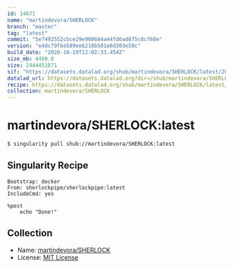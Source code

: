 ```yaml
---
id: 14671
name: "martindevora/SHERLOCK"
branch: "master"
tag: "latest"
commit: "5e7492552cbce29e960684a44fd6ad875c8cf60e"
version: "e4dc79f6e589ee6218b581e6d303e50c"
build_date: "2020-10-19T12:02:33.454Z"
size_mb: 4490.0
size: 2444451871
sif: "https://datasets.datalad.org/shub/martindevora/SHERLOCK/latest/2020-10-19-5e749255-e4dc79f6/e4dc79f6e589ee6218b581e6d303e50c.sif"
datalad_url: https://datasets.datalad.org?dir=/shub/martindevora/SHERLOCK/latest/2020-10-19-5e749255-e4dc79f6/
recipe: https://datasets.datalad.org/shub/martindevora/SHERLOCK/latest/2020-10-19-5e749255-e4dc79f6/Singularity
collection: martindevora/SHERLOCK
---
```


# martindevora/SHERLOCK:latest

```bash
$ singularity pull shub://martindevora/SHERLOCK:latest
```

## Singularity Recipe

```singularity
Bootstrap: docker
From: sherlockpipe/sherlockpipe:latest
IncludeCmd: yes

%post
    echo "Done!"
```

## Collection

 - Name: [martindevora/SHERLOCK](https://github.com/martindevora/SHERLOCK)
 - License: [MIT License](https://api.github.com/licenses/mit)

